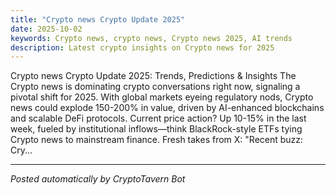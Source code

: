 ```yaml
---
title: "Crypto news Crypto Update 2025"
date: 2025-10-02
keywords: Crypto news, crypto news, Crypto news 2025, AI trends
description: Latest crypto insights on Crypto news for 2025
---
```

Crypto news Crypto Update 2025: Trends, Predictions & Insights The Crypto news is dominating crypto conversations right now, signaling a pivotal shift for 2025. With global markets eyeing regulatory nods, Crypto news could explode 150-200% in value, driven by AI-enhanced blockchains and scalable DeFi protocols. Current price action? Up 10-15% in the last week, fueled by institutional inflows—think BlackRock-style ETFs tying Crypto news to mainstream finance. Fresh takes from X: "Recent buzz: Cry...

<ins class="adsense" data-ad-client="ca-pub-YOUR_ADSENSE_ID" data-ad-slot="YOUR_AD_SLOT" data-ad-format="auto"></ins>
<script>(adsbygoogle = window.adsbygoogle || []).push({});</script>

---
*Posted automatically by CryptoTavern Bot*
